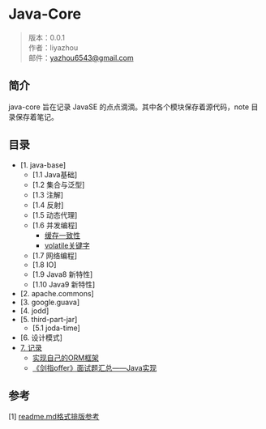 Java-Core
====

> 版本：0.0.1 <br/>
> 作者：liyazhou <br/>
> 邮件：yazhou6543@gmail.com


## 简介

java-core 旨在记录 JavaSE 的点点滴滴。其中各个模块保存着源代码，note 目录保存着笔记。


## 目录

- [1. java-base]
    - [1.1 Java基础]
    - [1.2 集合与泛型]
    - [1.3 注解]
    - [1.4 反射]
    - [1.5 动态代理]
    - [1.6 并发编程]
        - [缓存一致性](note/java-base-multithread-concurrency/缓存一致性.md)
        - [volatile关键字](note/java-base-multithread-concurrency/volatile关键字.md)
    - [1.7 网络编程]
    - [1.8 IO]
    - [1.9 Java8 新特性]
    - [1.10 Java9 新特性]
- [2. apache.commons]
- [3. google.guava]
- [4. jodd]
- [5. third-part-jar]
   - [5.1 joda-time]  
- [6. 设计模式]
- [7. 记录](note)
    - [实现自己的ORM框架](dbpipe/README.md)
    - [《剑指offer》面试题汇总——Java实现](https://github.com/li-yazhou/algorithm-primer/blob/master/interview-for-offer/md/%E5%89%91%E6%8C%87offer%E9%9D%A2%E8%AF%95%E9%A2%98%E6%B1%87%E6%80%BB.md)
    

## 参考

[1] [readme.md格式排版参考](https://github.com/lijin-THU/notes-machine-learning/blame/master/ReadMe.md)




